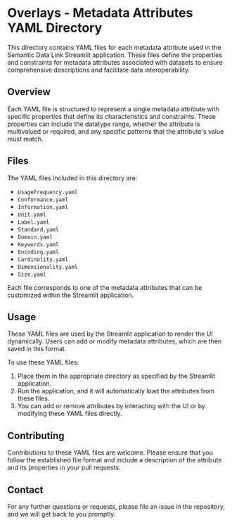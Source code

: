 # Overlays - Metadata Attributes YAML Directory

This directory contains YAML files for each metadata attribute used in the Semantic Data Link Streamlit application. These files define the properties and constraints for metadata attributes associated with datasets to ensure comprehensive descriptions and facilitate data interoperability.

## Overview

Each YAML file is structured to represent a single metadata attribute with specific properties that define its characteristics and constraints. These properties can include the datatype range, whether the attribute is multivalued or required, and any specific patterns that the attribute's value must match.

## Files

The YAML files included in this directory are:

- `UsageFrequency.yaml`
- `Conformance.yaml`
- `Information.yaml`
- `Unit.yaml`
- `Label.yaml`
- `Standard.yaml`
- `Domain.yaml`
- `Keywords.yaml`
- `Encoding.yaml`
- `Cardinality.yaml`
- `Dimensionality.yaml`
- `Size.yaml`

Each file corresponds to one of the metadata attributes that can be customized within the Streamlit application.

## Usage

These YAML files are used by the Streamlit application to render the UI dynamically. Users can add or modify metadata attributes, which are then saved in this format.

To use these YAML files:

1. Place them in the appropriate directory as specified by the Streamlit application.
2. Run the application, and it will automatically load the attributes from these files.
3. You can add or remove attributes by interacting with the UI or by modifying these YAML files directly.

## Contributing

Contributions to these YAML files are welcome. Please ensure that you follow the established file format and include a description of the attribute and its properties in your pull requests.

## Contact
For any further questions or requests, please file an issue in the repository, and we will get back to you promptly.